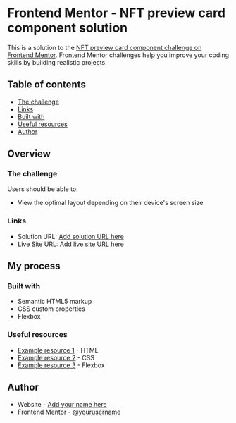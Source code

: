 # Frontend Mentor - NFT preview card component solution

This is a solution to the [NFT preview card component challenge on Frontend Mentor](https://github.com/barbare999/NFT-preview-card-component-main.git). Frontend Mentor challenges help you improve your coding skills by building realistic projects. 

## Table of contents

  - [The challenge](#the-challenge)
  - [Links](#links)
  - [Built with](#built-with)
  - [Useful resources](#useful-resources)
- [Author](#author)

## Overview

### The challenge

Users should be able to:

- View the optimal layout depending on their device's screen size

### Links

- Solution URL: [Add solution URL here](https://github.com/barbare999/NFT-preview-card-component-main.git)
- Live Site URL: [Add live site URL here](https://your-live-site-url.com)

## My process

### Built with

- Semantic HTML5 markup
- CSS custom properties
- Flexbox

### Useful resources

- [Example resource 1](https://youtu.be/UB1O30fR-EE) - HTML
- [Example resource 2](https://youtu.be/yfoY53QXEnI) - CSS
- [Example resource 3](https://youtu.be/3YW65K6LcIA) - Flexbox

## Author

- Website - [Add your name here](https://barbare999.github.io/NFT-preview-card-component-main/)
- Frontend Mentor - [@yourusername](https://www.frontendmentor.io/settings)
